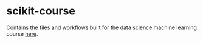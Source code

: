 # scikit-course

Contains the files and workflows built for the data science machine learning course [here](https://sundog-education.com/datascience/). 
